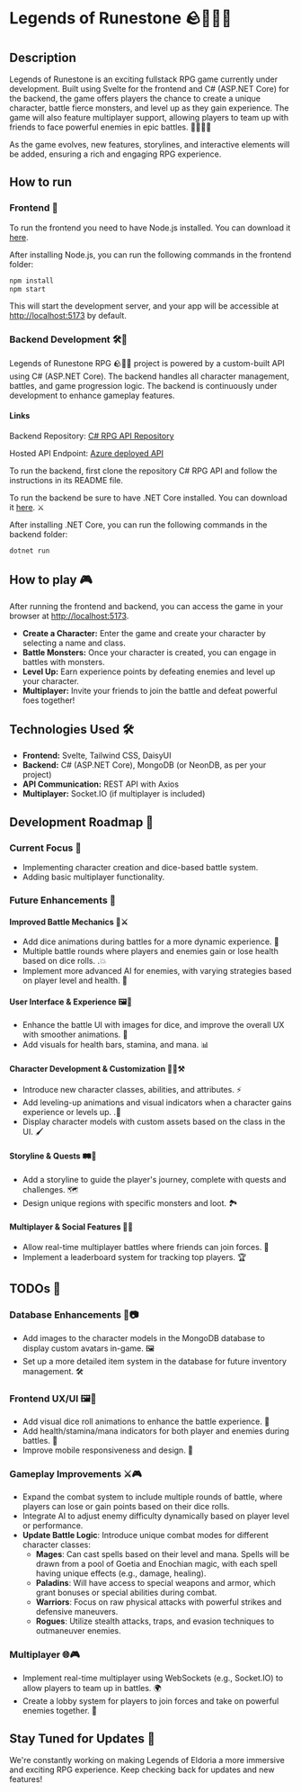 # Legends of Runestone 🪨🧙‍♂️📜

## Description

Legends of Runestone is an exciting fullstack RPG game currently under development. Built using Svelte for the frontend and C# (ASP.NET Core) for the backend, the game offers players the chance to create a unique character, battle fierce monsters, and level up as they gain experience. The game will also feature multiplayer support, allowing players to team up with friends to face powerful enemies in epic battles. 🧝‍♀️🧙‍♂️

As the game evolves, new features, storylines, and interactive elements will be added, ensuring a rich and engaging RPG experience.

## How to run

### Frontend 🦄

To run the frontend you need to have Node.js installed. You can download it [here](https://nodejs.org/en/).

After installing Node.js, you can run the following commands in the frontend folder:

```bash
npm install
npm start
```

This will start the development server, and your app will be accessible at [http://localhost:5173](http://localhost:5173) by default.

### Backend Development 🛠️🐉

Legends of Runestone RPG 🪨🧙‍♂️ project is powered by a custom-built API using C# (ASP.NET Core). The backend handles all character management, battles, and game progression logic. The backend is continuously under development to enhance gameplay features.

#### Links

Backend Repository: [C# RPG API Repository](https://github.com/andrenormanlang/csharp-rpg-api)

Hosted API Endpoint: [Azure deployed API](https://csharprpg.azurewebsites.net/api/)

To run the backend, first clone the repository C# RPG API and follow the instructions in its README file.

To run the backend be sure to have .NET Core installed. You can download it [here](https://dotnet.microsoft.com/download). ⚔️

After installing .NET Core, you can run the following commands in the backend folder:

```bash
dotnet run
```

## How to play 🎮

After running the frontend and backend, you can access the game in your browser at [http://localhost:5173](http://localhost:5173).

- **Create a Character:** Enter the game and create your character by selecting a name and class.
- **Battle Monsters:** Once your character is created, you can engage in battles with monsters.
- **Level Up:** Earn experience points by defeating enemies and level up your character.
- **Multiplayer:** Invite your friends to join the battle and defeat powerful foes together!

## Technologies Used 🛠️

- **Frontend:** Svelte, Tailwind CSS, DaisyUI
- **Backend:** C# (ASP.NET Core), MongoDB (or NeonDB, as per your project)
- **API Communication:** REST API with Axios
- **Multiplayer:** Socket.IO (if multiplayer is included)

## Development Roadmap 🚧

### Current Focus 🎯

- Implementing character creation and dice-based battle system.
- Adding basic multiplayer functionality.

### Future Enhancements 🌟

#### Improved Battle Mechanics 🎲⚔️

- Add dice animations during battles for a more dynamic experience. 🎲
- Multiple battle rounds where players and enemies gain or lose health based on dice rolls. .💥
- Implement more advanced AI for enemies, with varying strategies based on player level and health. 🧠

#### User Interface & Experience  🖼️🎨

- Enhance the battle UI with images for dice, and improve the overall UX with smoother animations. 🎯
- Add visuals for health bars, stamina, and mana. 📊

#### Character Development & Customization 🧝‍♀️⚒️

- Introduce new character classes, abilities, and attributes. ⚡
- Add leveling-up animations and visual indicators when a character gains experience or levels up. .🎉
- Display character models with custom assets based on the class in the UI. 🖌️

#### Storyline & Quests 🛤️📜

- Add a storyline to guide the player's journey, complete with quests and challenges. 🗺️
- Design unique regions with specific monsters and loot. 🏞️

#### Multiplayer & Social Features 👫🌐

- Allow real-time multiplayer battles where friends can join forces. 👥
- Implement a leaderboard system for tracking top players. 🏆

## TODOs 📝

### Database Enhancements 💾📷

- Add images to the character models in the MongoDB database to display custom avatars in-game. 🖼️
- Set up a more detailed item system in the database for future inventory management. 🛠️

### Frontend UX/UI 🖼️📱

- Add visual dice roll animations to enhance the battle experience. 🎲
- Add health/stamina/mana indicators for both player and enemies during battles. 💪
- Improve mobile responsiveness and design. 📱

### Gameplay Improvements ⚔️🎮

- Expand the combat system to include multiple rounds of battle, where players can lose or gain points based on their dice rolls.
- Integrate AI to adjust enemy difficulty dynamically based on player level or performance.
- **Update Battle Logic**: Introduce unique combat modes for different character classes:
  - **Mages**: Can cast spells based on their level and mana. Spells will be drawn from a pool of Goetia and Enochian magic, with each spell having unique effects (e.g., damage, healing).
  - **Paladins**: Will have access to special weapons and armor, which grant bonuses or special abilities during combat.
  - **Warriors**: Focus on raw physical attacks with powerful strikes and defensive maneuvers.
  - **Rogues**: Utilize stealth attacks, traps, and evasion techniques to outmaneuver enemies.
  
### Multiplayer 🌐🎮

- Implement real-time multiplayer using WebSockets (e.g., Socket.IO) to allow players to team up in battles. 🌍
- Create a lobby system for players to join forces and take on powerful enemies together. 🏰

## Stay Tuned for Updates 🎉

We're constantly working on making Legends of Eldoria a more immersive and exciting RPG experience. Keep checking back for updates and new features!
